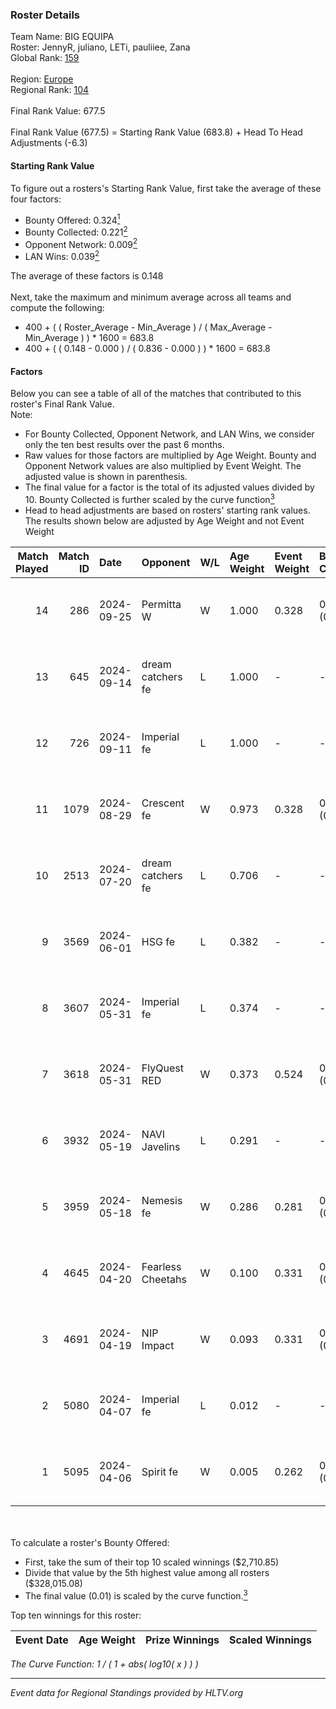 ### Roster Details<br />
Team Name: BIG EQUIPA<br />
Roster: JennyR, juliano, LETi, pauliiee, Zana<br />
Global Rank: [159](../../standings_global_2024_10_02.md)<br />
<br />
Region: [Europe]( ../../standings_europe_2024_10_02.md)<br />
Regional Rank: [104]( ../../standings_europe_2024_10_02.md)<br />
<br />
Final Rank Value:  677.5<br />
<br />
Final Rank Value (677.5) = Starting Rank Value (683.8) + Head To Head Adjustments (-6.3)<br />

#### Starting Rank Value<br />
To figure out a rosters's Starting Rank Value, first take the average of these four factors:<br />
- Bounty Offered: 0.324[<sup>1</sup>](#table2)
- Bounty Collected: 0.221[<sup>2</sup>](#table1)
- Opponent Network: 0.009[<sup>2</sup>](#table1)
- LAN Wins: 0.039[<sup>2</sup>](#table1)

The average of these factors is 0.148<br />
<br />
Next, take the maximum and minimum average across all teams and compute the following:<br />
- 400 + ( ( Roster_Average - Min_Average ) / ( Max_Average - Min_Average ) ) * 1600 = 683.8
- 400 + ( ( 0.148 - 0.000 ) / ( 0.836 - 0.000 ) ) * 1600 = 683.8


#### Factors<br />
Below you can see a table of all of the matches that contributed to this roster's Final Rank Value.<br />
Note:<br />

- For Bounty Collected, Opponent Network, and LAN Wins, we consider only the ten best results over the past 6 months.
- Raw values for those factors are multiplied by Age Weight. Bounty and Opponent Network values are also multiplied by Event Weight. The adjusted value is shown in parenthesis.
- The final value for a factor is the total of its adjusted values divided by 10. Bounty Collected is further scaled by the curve function[<sup>3</sup>](#curveFunction)
- Head to head adjustments are based on rosters' starting rank values. The results shown below are adjusted by Age Weight and not Event Weight
<span id="table1"></span><br />


| Match Played | Match ID | Date       | Opponent          | W/L | Age Weight | Event Weight | Bounty Collected | Opponent Network | LAN Wins  | H2H Adj. | Roster                                  |
| -: | -: | :- | :- | :- | :- | :- | :- | :- | :- | -: | :- |
|           14 |      286 | 2024-09-25 | Permitta W        | W   | 1.000      | 0.328        | 0.001 (0.000)    | 0.064 (0.021)    | 0 (0.000) |    12.48 | JennyR, juliano, LETi, pauliiee, Zana   |
|           13 |      645 | 2024-09-14 | dream catchers fe | L   | 1.000      | -            | -                | -                | -         |   -12.40 | JennyR, juliano, LETi, pauliiee, Zana   |
|           12 |      726 | 2024-09-11 | Imperial fe       | L   | 1.000      | -            | -                | -                | -         |    -7.09 | JennyR, juliano, LETi, pauliiee, Zana   |
|           11 |     1079 | 2024-08-29 | Crescent fe       | W   | 0.973      | 0.328        | 0.002 (0.001)    | 0.074 (0.024)    | 0 (0.000) |    13.88 | JennyR, juliano, LETi, pauliiee, Zana   |
|           10 |     2513 | 2024-07-20 | dream catchers fe | L   | 0.706      | -            | -                | -                | -         |   -10.85 | JennyR, juliano, kyossa, pauliiee, Zana |
|            9 |     3569 | 2024-06-01 | HSG fe            | L   | 0.382      | -            | -                | -                | -         |    -5.37 | JennyR, juliano, kyossa, pauliiee, Zana |
|            8 |     3607 | 2024-05-31 | Imperial fe       | L   | 0.374      | -            | -                | -                | -         |    -3.28 | JennyR, juliano, kyossa, pauliiee, Zana |
|            7 |     3618 | 2024-05-31 | FlyQuest RED      | W   | 0.373      | 0.524        | 0.010 (0.002)    | 0.196 (0.038)    | 1 (0.373) |     5.92 | JennyR, juliano, kyossa, pauliiee, Zana |
|            6 |     3932 | 2024-05-19 | NAVI Javelins     | L   | 0.291      | -            | -                | -                | -         |    -3.68 | JennyR, juliano, kyossa, pauliiee, Zana |
|            5 |     3959 | 2024-05-18 | Nemesis fe        | W   | 0.286      | 0.281        | 0.000 (0.000)    | 0.000 (0.000)    | 0 (0.000) |     1.50 | JennyR, juliano, kyossa, pauliiee, Zana |
|            4 |     4645 | 2024-04-20 | Fearless Cheetahs | W   | 0.100      | 0.331        | 0.001 (0.000)    | 0.005 (0.000)    | 0 (0.000) |     1.15 | JennyR, juliano, kyossa, pauliiee, Zana |
|            3 |     4691 | 2024-04-19 | NIP Impact        | W   | 0.093      | 0.331        | 0.004 (0.000)    | 0.190 (0.006)    | 0 (0.000) |     1.43 | JennyR, juliano, kyossa, pauliiee, Zana |
|            2 |     5080 | 2024-04-07 | Imperial fe       | L   | 0.012      | -            | -                | -                | -         |    -0.10 | JennyR, juliano, kyossa, pauliiee, Zana |
|            1 |     5095 | 2024-04-06 | Spirit fe         | W   | 0.005      | 0.262        | 0.005 (0.000)    | 0.119 (0.000)    | 0 (0.000) |     0.07 | JennyR, juliano, kyossa, pauliiee, Zana |

<br />
<span id="table2"></span><br />
To calculate a roster's Bounty Offered:<br />

- First, take the sum of their top 10 scaled winnings ($2,710.85)
- Divide that value by the 5th highest value among all rosters ($328,015.08)
- The final value (0.01) is scaled by the curve function.[<sup>3</sup>](#curveFunction)

Top ten winnings for this roster:<br />

| Event Date | Age Weight | Prize Winnings | Scaled Winnings |
| :- | -: | :- | :- |


<span id="curveFunction"></span>_The Curve Function: 1 / ( 1 + abs( log10( x ) ) )_<br />

---
_Event data for Regional Standings provided by HLTV.org_<br />
